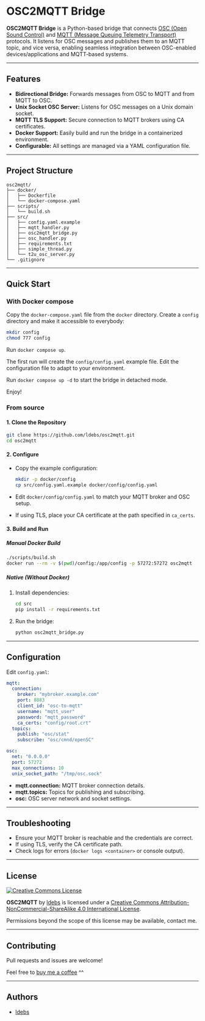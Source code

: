 # OSC2MQTT Bridge

**OSC2MQTT Bridge** is a Python-based bridge that connects [OSC (Open Sound Control)](https://opensoundcontrol.stanford.edu/) and [MQTT (Message Queuing Telemetry Transport)](https://mqtt.org/) protocols. It listens for OSC messages and publishes them to an MQTT topic, and vice versa, enabling seamless integration between OSC-enabled devices/applications and MQTT-based systems.

---

## Features

- **Bidirectional Bridge:** Forwards messages from OSC to MQTT and from MQTT to OSC.
- **Unix Socket OSC Server:** Listens for OSC messages on a Unix domain socket.
- **MQTT TLS Support:** Secure connection to MQTT brokers using CA certificates.
- **Docker Support:** Easily build and run the bridge in a containerized environment.
- **Configurable:** All settings are managed via a YAML configuration file.

---

## Project Structure

```
osc2mqtt/
├── docker/
│   ├── Dockerfile
│   └── docker-compose.yaml
├── scripts/
│   └── build.sh
├── src/
│   ├── config.yaml.example
│   ├── mqtt_handler.py
│   ├── osc2mqtt_bridge.py
│   ├── osc_handler.py
│   ├── requirements.txt
│   ├── simple_thread.py
│   └── t2u_osc_server.py
└── .gitignore
```

---

## Quick Start

### With Docker compose
Copy the `docker-compose.yaml` file from the `docker` directory.
Create a `config` directory and make it accessible to everybody:
```bash
mkdir config
chmod 777 config
```
Run `docker compose up`.

The first run will create the `config/config.yaml` example file. Edit the configuration file to adapt to your environment.

Run `docker compose up -d` to start the bridge in detached mode.

Enjoy!

### From source

#### 1. Clone the Repository

```bash
git clone https://github.com/ldebs/osc2mqtt.git
cd osc2mqtt
```

#### 2. Configure

- Copy the example configuration:

  ```bash
  mkdir -p docker/config
  cp src/config.yaml.example docker/config/config.yaml
  ```

- Edit `docker/config/config.yaml` to match your MQTT broker and OSC setup.

- If using TLS, place your CA certificate at the path specified in `ca_certs`.

#### 3. Build and Run

##### Manual Docker Build

```bash
./scripts/build.sh
docker run --rm -v $(pwd)/config:/app/config -p 57272:57272 osc2mqtt
```

##### Native (Without Docker)

1. Install dependencies:

   ```bash
   cd src
   pip install -r requirements.txt
   ```

2. Run the bridge:

   ```bash
   python osc2mqtt_bridge.py
   ```

---

## Configuration

Edit `config.yaml`:

```yaml
mqtt:
  connection:
    broker: "mybroker.example.com"
    port: 8883
    client_id: "osc-to-mqtt"
    username: "mqtt_user"
    password: "mqtt_password"
    ca_certs: "config/root.crt"
  topics:
    publish: "osc/stat"
    subscribe: "osc/cmnd/openSC"

osc:
  net: "0.0.0.0"
  port: 57272
  max_connections: 10
  unix_socket_path: "/tmp/osc.sock"
```

- **mqtt.connection:** MQTT broker connection details.
- **mqtt.topics:** Topics for publishing and subscribing.
- **osc:** OSC server network and socket settings.

---

## Troubleshooting

- Ensure your MQTT broker is reachable and the credentials are correct.
- If using TLS, verify the CA certificate path.
- Check logs for errors (`docker logs <container>` or console output).

---

## License

[![Creative Commons License](https://i.creativecommons.org/l/by-nc-sa/4.0/88x31.png)](http://creativecommons.org/licenses/by-nc-sa/4.0/)
  
**OSC2MQTT** by [ldebs](https://github.com/ldebs) is licensed under a [Creative Commons Attribution-NonCommercial-ShareAlike 4.0 International License](http://creativecommons.org/licenses/by-nc-sa/4.0/).

Permissions beyond the scope of this license may be available, contact me.

---

## Contributing

Pull requests and issues are welcome!

Feel free to [buy me a coffee](https://www.buymeacoffee.com/ldebs) ^^

---

## Authors

- [ldebs](https://github.com/ldebs)